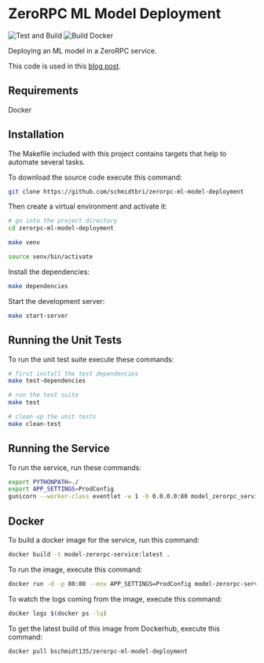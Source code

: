 # ZeroRPC ML Model Deployment


![Test and Build](https://github.com/schmidtbri/zerorpc-ml-model-deployment/workflows/Test%20and%20Build/badge.svg?branch=master&event=push) 
![Build Docker](https://github.com/schmidtbri/zerorpc-ml-model-deployment/workflows/Build%20Docker/badge.svg?branch=master&event=release)

Deploying an ML model in a ZeroRPC service.

This code is used in this [blog post]().

## Requirements
Docker

## Installation 
The Makefile included with this project contains targets that help to automate several tasks.

To download the source code execute this command:

```bash
git clone https://github.com/schmidtbri/zerorpc-ml-model-deployment
```

Then create a virtual environment and activate it:

```bash
# go into the project directory
cd zerorpc-ml-model-deployment

make venv

source venv/bin/activate
```

Install the dependencies:

```bash
make dependencies
```

Start the development server:
```bash
make start-server
```

## Running the Unit Tests
To run the unit test suite execute these commands:
```bash
# first install the test dependencies
make test-dependencies

# run the test suite
make test

# clean up the unit tests
make clean-test
```

## Running the Service
To run the service, run these commands:

```bash
export PYTHONPATH=./
export APP_SETTINGS=ProdConfig
gunicorn --worker-class eventlet -w 1 -b 0.0.0.0:80 model_zerorpc_service:app
```

## Docker
To build a docker image for the service, run this command:
```bash
docker build -t model-zerorpc-service:latest .
```

To run the image, execute this command:
```bash
docker run -d -p 80:80 --env APP_SETTINGS=ProdConfig model-zerorpc-service
```

To watch the logs coming from the image, execute this command:
```bash
docker logs $(docker ps -lq)
```

To get the latest build of this image from Dockerhub, execute this command:

```bash
docker pull bschmidt135/zerorpc-ml-model-deployment
```